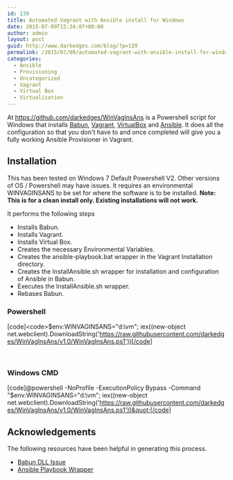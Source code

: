 ```yaml
---
id: 139
title: Automated Vagrant with Ansible install for Windows
date: 2015-07-09T15:24:07+00:00
author: admin
layout: post
guid: http://www.darkedges.com/blog/?p=139
permalink: /2015/07/09/automated-vagrant-with-ansible-install-for-windows/
categories:
  - Ansible
  - Provisioning
  - Uncategorized
  - Vagrant
  - Virtual Box
  - Virtualization
---
```

At <a href="https://github.com/darkedges/WinVagInsAns">https://github.com/darkedges/WinVagInsAns</a> is a Powershell script for Windows that installs <a href="http://babun.github.io/">Babun</a>, <a href="https://www.vagrantup.com/">Vagrant</a>, <a href="https://www.virtualbox.org/">VirtualBox</a> and <a href="http://www.ansible.com/">Ansible</a>. It does all the configuration so that you don't have to and once completed will give you a fully working Ansible Provisioner in Vagrant.
<h2><a id="user-content-installation" class="anchor" href="https://github.com/darkedges/WinVagInsAns#installation"></a>Installation</h2>
This has been tested on Windows 7 Default Powershell V2. Other versions of OS / Powershell may have issues. It requires an environmental WINVAGINSANS to be set for where the software is to be installed. <strong>Note: This is for a clean install only. Existing installations will not work.</strong>

It performs the following steps
<ul>
	<li>Installs Babun.</li>
	<li>Installs Vagrant.</li>
	<li>Installs Virtual Box.</li>
	<li>Creates the necessary Environmental Variables.</li>
	<li>Creates the ansible-playbook.bat wrapper in the Vagrant Installation directory.</li>
	<li>Creates the InstallAnsible.sh wrapper for installation and configuration of Ansible in Babun.</li>
	<li>Executes the InstallAnsible.sh wrapper.</li>
	<li>Rebases Babun.</li>
</ul>
<h3><a id="user-content-powershell" class="anchor" href="https://github.com/darkedges/WinVagInsAns#powershell"></a>Powershell</h3>

[code]&lt;code&gt;$env:WINVAGINSANS=&quot;d:\vm&quot;; iex((new-object net.webclient).DownloadString('https://raw.githubusercontent.com/darkedges/WinVagInsAns/v1.0/WinVagInsAns.ps1'))[/code]

&nbsp;
<h3><a id="user-content-windows-cmd" class="anchor" href="https://github.com/darkedges/WinVagInsAns#windows-cmd"></a>Windows CMD</h3>

[code]@powershell -NoProfile -ExecutionPolicy Bypass -Command &quot;$env:WINVAGINSANS=&quot;d:\vm&quot;; iex((new-object net.webclient).DownloadString('https://raw.githubusercontent.com/darkedges/WinVagInsAns/v1.0/WinVagInsAns.ps1'))&quot;[/code]

<h2><a id="user-content-acknowledgements" class="anchor" href="https://github.com/darkedges/WinVagInsAns#acknowledgements"></a>Acknowledgements</h2>
The following resources have been helpful in generating this process.
<ul>
	<li><a href="http://stackoverflow.com/questions/9300722/cygwin-error-bash-fork-retry-resource-temporarily-unavailable">Babun DLL Issue</a></li>
	<li><a href="http://www.azavea.com/blogs/labs/2014/10/running-vagrant-with-ansible-provisioning-on-windows/">Ansible Playbook Wrapper</a></li>
</ul>